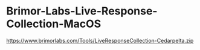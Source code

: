 # Brimor-Labs-Live-Response-Collection-MacOS
https://www.brimorlabs.com/Tools/LiveResponseCollection-Cedarpelta.zip
